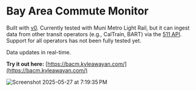 # Bay Area Commute Monitor

Built with [v0](https://v0.dev). Currently tested with Muni Metro Light Rail, but it can ingest data from other transit operators (e.g., CalTrain, BART) via the [511 API](https://511.org/open-data). Support for all operators has not been fully tested yet.

Data updates in real-time.

**Try it out here:** [https://bacm.kyleawayan.com/](https://bacm.kyleawayan.com/)

![Screenshot 2025-05-27 at 7:19:35 PM](https://github.com/user-attachments/assets/292c3ef4-d10c-4a7c-a2c6-da4928c015b3)
